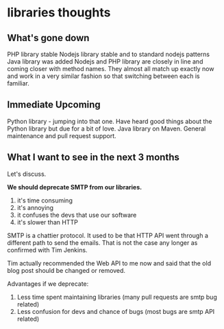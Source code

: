 # libraries thoughts

## What's gone down

PHP library stable
Nodejs library stable and to standard nodejs patterns
Java library was added
Nodejs and PHP library are closely in line and coming closer with method names. They almost all match up exactly now and work in a very similar fashion so that switching between each is familiar.

## Immediate Upcoming

Python library - jumping into that one. Have heard good things about the Python library but due for a bit of love.
Java library on Maven.
General maintenance and pull request support.

## What I want to see in the next 3 months

Let's discuss.

**We should deprecate SMTP from our libraries.**

1) it's time consuming
2) it's annoying
3) it confuses the devs that use our software
4) it's slower than HTTP

SMTP is a chattier protocol. It used to be that HTTP API went through a different path to send the emails. That is not the case any longer as confirmed with Tim Jenkins. 

Tim actually recommended the Web API to me now and said that the old blog post should be changed or removed.

Advantages if we deprecate:

1) Less time spent maintaining libraries (many pull requests are smtp bug related)
2) Less confusion for devs and chance of bugs (most bugs are smtp API related)


